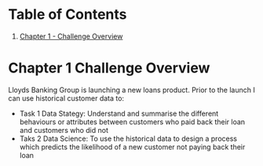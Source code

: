 # Table of Contents
1. [Chapter 1 - Challenge Overview](#ch1)


<a id = "ch1"></a>
# Chapter 1 Challenge Overview
Lloyds Banking Group is launching a new loans product. Prior to the launch I can use historical customer data to:
 - Task 1 Data Stategy: Understand and summarise the different behaviours or attributes between customers who paid back their loan and customers who did not
 - Taks 2 Data Science: To use the historical data to design a process which predicts the likelihood of a new customer not paying back their loan
